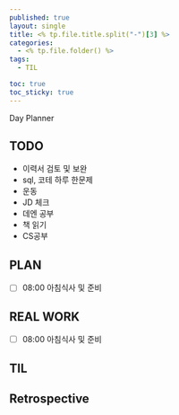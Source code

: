 ```yaml
---
published: true
layout: single
title: <% tp.file.title.split("-")[3] %>
categories:
  - <% tp.file.folder() %>
tags:
  - TIL

toc: true
toc_sticky: true
---
```

Day Planner

## TODO
- 이력서 검토 및 보완
- sql, 코테 하루 한문제
- 운동
- JD 체크
- 데엔 공부
- 책 읽기
- CS공부

## PLAN
- [ ] 08:00 아침식사 및 준비

## REAL WORK
- [ ] 08:00 아침식사 및 준비


## TIL


## Retrospective
